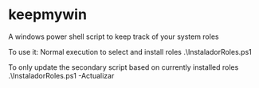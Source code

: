 # keepmywin
A windows power shell script to keep track of your system roles

To use it:
Normal execution to select and install roles
.\InstaladorRoles.ps1

To only update the secondary script based on currently installed roles
.\InstaladorRoles.ps1 -Actualizar
